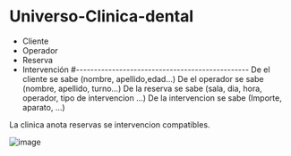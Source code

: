 # Universo-Clinica-dental
-  Cliente
-  Operador
-  Reserva
-  Intervención
#------------------------------------------------
De el cliente se sabe (nombre, apellido,edad...)
De el operador se sabe (nombre, apellido, turno...)
De la reserva se sabe (sala, dia, hora, operador, tipo de intervencion ...)
De la intervencion se sabe (Importe, aparato, ...)

La clinica anota reservas se intervencion compatibles.

![image](https://github.com/user-attachments/assets/73bae316-8cd0-4970-9312-ca438e0a8d70)
